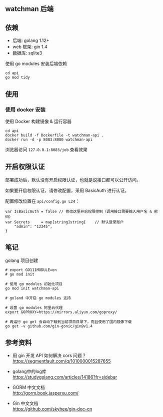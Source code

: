 ## watchman 后端

## 依赖
* 后端: golang 1.12+
* web 框架: gin 1.4
* 数据库: sqlite3

使用 go modules 安装后端依赖
```
cd api
go mod tidy
```

## 使用
### 使用 docker 安装
使用 Docker 构建镜像 & 运行容器
```
cd api
docker build -f Dockerfile -t watchman-api .
docker run -d -p 8083:8080 watchman-api
```
浏览器访问 ```127.0.0.1:8083/job``` 查看效果

## 开启权限认证
部署成功后，默认没有开启权限认证，也就是说接口都可以公开访问。

如果要开启权限认证，请修改配置，采用 BasicAuth 进行认证。

配置修改位置在 ```api/config.go L24```：
```
var IsBasicAuth = false // 修改这里开启权限控制（调用接口需要输入用户名 & 密码）
var Secrets 	= map[string]string{    // 默认登录账户
	"admin": "12345",
}
```

## 笔记
golang 项目创建
```
# export GO111MODULE=on
# go mod init

# 使用 go modules 初始化项目
go mod init watchman-api

# goland 中开启 go modules 支持

# 设置 go modules 阿里云代理
export GOPROXY=https://mirrors.aliyun.com/goproxy/

# 再运行 go get 会自动下载到当前项目目录下，而且使用了国内镜像下载
go get -v github.com/gin-gonic/gin@v1.4
```

## 参考资料
* 用 gin 开发 API 如何解决 cors 问题？  
https://segmentfault.com/q/1010000015287655

* golang中的log库  
https://studygolang.com/articles/14186?fr=sidebar

* GORM 中文文档  
http://gorm.book.jasperxu.com/

* Gin 中文文档  
https://github.com/skyhee/gin-doc-cn